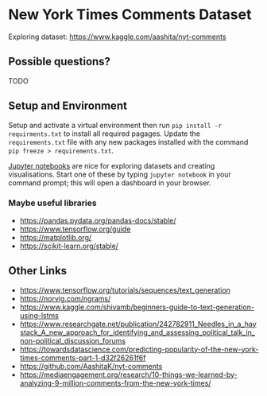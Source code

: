 # New York Times Comments Dataset
Exploring dataset: https://www.kaggle.com/aashita/nyt-comments

## Possible questions?
TODO

## Setup and Environment
Setup and activate a virtual environment then run `pip install -r requirments.txt` to install all required pagages. Update the `requirements.txt` file with any new packages installed with the command `pip freeze > requirements.txt`.

[Jupyter notebooks](https://jupyter.org/) are nice for exploring datasets and creating visualisations. Start one of these by typing `jupyter notebook` in your command prompt; this will open a dashboard in your browser.

### Maybe useful libraries
* https://pandas.pydata.org/pandas-docs/stable/
* https://www.tensorflow.org/guide
* https://matplotlib.org/
* https://scikit-learn.org/stable/


## Other Links
* https://www.tensorflow.org/tutorials/sequences/text_generation
* https://norvig.com/ngrams/
* https://www.kaggle.com/shivamb/beginners-guide-to-text-generation-using-lstms
* https://www.researchgate.net/publication/242782911_Needles_in_a_haystack_A_new_approach_for_identifying_and_assessing_political_talk_in_non-political_discussion_forums
* https://towardsdatascience.com/predicting-popularity-of-the-new-york-times-comments-part-1-d32f26261f6f
* https://github.com/AashitaK/nyt-comments 
* https://mediaengagement.org/research/10-things-we-learned-by-analyzing-9-million-comments-from-the-new-york-times/